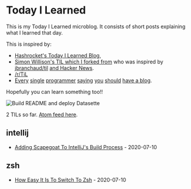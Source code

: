 # Today I Learned

This is my Today I Learned microblog. It consists of short posts explaining what I learned that day. 

This is inspired by: 
- [Hashrocket's Today I Learned Blog](https://til.hashrocket.com/), 
- [Simon Willison's TIL which I forked from](https://github.com/simonw/til) who was inspired by [jbranchaud/til](https://github.com/jbranchaud/til) [and Hacker News](https://news.ycombinator.com/item?id=22908044).
- [/r/TiL](https://www.reddit.com/r/todayilearned/) 
- [Every](https://hackernoon.com/what-you-need-to-write-about-programming-ce57cdc3b206) [single](https://tommcfarlin.com/programmers-should-blog/) [programmer](https://medium.com/planet-arkency/why-blog-as-a-software-developer-b9d5ef4b1250) [saying](http://www.thomashanning.com/10-reasons-you-should-blog-as-a-developer/) [you](https://dzone.com/articles/why-programmers-should-have) [should](https://simpleprogrammer.com/is-it-ok-for-new-programmers-to-blog-about-what-they-are-learning/) [have a blog](https://devblast.com/b/why-you-should-have-a-programming-blog). 

Hopefully you can learn something too!!

![Build README and deploy Datasette](https://github.com/jakehschwartz/til/workflows/Build%20README%20and%20deploy%20Datasette/badge.svg)

<!-- count starts -->2<!-- count ends --> TILs so far. <a href="https://til.simonwillison.net/til/feed.atom">Atom feed here</a>.

<!-- index starts -->
## intellij

* [Adding Scapegoat To IntelliJ's Build Process](https://github.com/simonw/til/blob/master/intellij/scapegoat-intellij.md) - 2020-07-10

## zsh

* [How Easy It Is To Switch To Zsh](https://github.com/simonw/til/blob/master/zsh/switch-bash-zsh.md) - 2020-07-10
<!-- index ends -->
